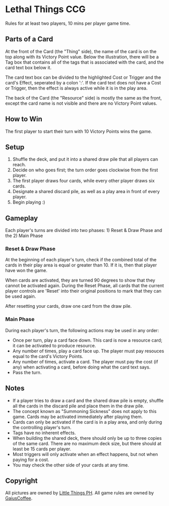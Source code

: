 # Lethal Things CCG

Rules for at least two players, 10 mins per player game time.

## Parts of a Card

At the front of the Card (the "Thing" side), the name of the card is on the top along with its Victory Point value. Below the illustration, there will be a Tag box that contains all of the tags that is associated with the card, and the card text box below it.

The card text box can be divided to the highlighted Cost or Trigger and the card's Effect, seperated by a colon ':'. If the card text does not have a Cost or Trigger, then the effect is always active while it is in the play area.

The back of the Card (the "Resource" side) is mostly the same as the front, except the card name is not visible and there are no Victory Point values.

## How to Win

The first player to start their turn with 10 Victory Points wins the game.

## Setup

1. Shuffle the deck, and put it into a shared draw pile that all players can reach.
2. Decide on who goes first; the turn order goes clockwise from the first player.
3. The first player draws four cards, while every other player draws six cards.
4. Designate a shared discard pile, as well as a play area in front of every player.
5. Begin playing :)

## Gameplay

Each player's turns are divided into two phases: 1) Reset & Draw Phase and the 2) Main Phase

### Reset & Draw Phase

At the beginning of each player's turn, check if the combined total of the cards in their play area is equal or greater than 10. If it is, then that player have won the game.

When cards are activated, they are turned 90 degrees to show that they cannot be activated again. During the Reset Phase, all cards that the current player controls are 'Reset' into their original positions to mark that they can be used again.

After resetting your cards, draw one card from the draw pile.

### Main Phase

During each player's turn, the following actions may be used in any order:

* Once per turn, play a card face down. This card is now a resource card; it can be activated to produce resource.
* Any number of times, play a card face up. The player must pay resouces equal to the card's Victory Points.
* Any number of times, activate a card. The player must pay the cost (if any) when activating a card, before doing what the card text says.
* Pass the turn.

## Notes

* If a player tries to draw a card and the shared draw pile is empty, shuffle all the cards in the discard pile and place them in the draw pile. 
* The concept known as "Summoning Sickness" does not apply to this game. Cards may be activated immediately after playing them.
* Cards can only be activated if the card is in a play area, and only during the controlling player's turn.
* Tags have no inherent effects.
* When building the shared deck, there should only be up to three copies of the same card. There are no maximum deck size, but there should at least be 15 cards per player.
* Most triggers will only activate when an effect happens, but not when paying for a cost.
* You may check the other side of your cards at any time.

## Copyright

All pictures are owned by [Little Things PH](https://www.facebook.com/pg/littlethingsph). All game rules are owned by [GaiusCoffee](https://gaius.coffee).

